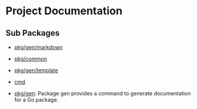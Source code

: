 # Project Documentation

## Sub Packages

* [pkg/gen/markdown](pkg/gen/markdown)

* [pkg/common](pkg/common)

* [pkg/gen/template](pkg/gen/template)

* [cmd](cmd)

* [pkg/gen](pkg/gen): Package gen provides a command to generate documentation for a Go package.
